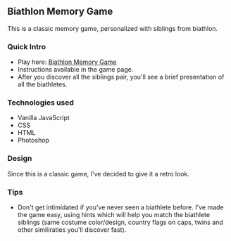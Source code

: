 ## Biathlon Memory Game

This is a classic memory game, personalized with siblings from biathlon. 

### Quick Intro

- Play here: [Biathlon Memory Game](https://silviurdr.github.io/memory-game-biathlon/)
- Instructions available in the game page.
- After you discover all the siblings pair, you'll see a brief presentation of all the biathletes.


### Technologies used

- Vanilla JavaScript
- CSS
- HTML
- Photoshop


### Design

Since this is a classic game, I've decided to give it a retro look. 


### Tips

- Don't get intimidated if you've never seen a biathlete before. I've made the game easy, using hints which will help you match the biathlete siblings (same costume color/design, country flags on caps, twins and other similiraties you'll discover fast).
